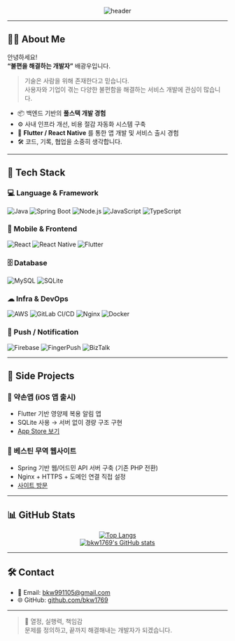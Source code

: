 <div align="center">

![header](https://capsule-render.vercel.app/api?type=waving&color=gradient&height=280&section=header&text=Hi%20There!%20I'm%20Bae%20Kwang%20Woo%20%F0%9F%91%8B&fontSize=40)

</div>

---

## 👨‍💻 About Me

안녕하세요!  
**“불편을 해결하는 개발자”** 배광우입니다.

> 기술은 사람을 위해 존재한다고 믿습니다.  
> 사용자와 기업이 겪는 다양한 불편함을 해결하는 서비스 개발에 관심이 많습니다.

- 📦 백엔드 기반의 **풀스택 개발 경험**  
- ⚙️ 사내 인프라 개선, 비용 절감 자동화 시스템 구축  
- 🧠 **Flutter / React Native** 를 통한 앱 개발 및 서비스 출시 경험  
- 🛠 코드, 기록, 협업을 소중히 생각합니다.

---

## 🔧 Tech Stack

### 💻 Language & Framework
![Java](https://img.shields.io/badge/Java-007396?style=flat-square&logo=OpenJDK&logoColor=white)
![Spring Boot](https://img.shields.io/badge/Spring%20Boot-6DB33F?style=flat-square&logo=Spring-Boot&logoColor=white)
![Node.js](https://img.shields.io/badge/Node.js-339933?style=flat-square&logo=Node.js&logoColor=white)
![JavaScript](https://img.shields.io/badge/JavaScript-F7DF1E?style=flat-square&logo=JavaScript&logoColor=black)
![TypeScript](https://img.shields.io/badge/TypeScript-3178C6?style=flat-square&logo=TypeScript&logoColor=white)

### 📱 Mobile & Frontend
![React](https://img.shields.io/badge/React-61DAFB?style=flat-square&logo=React&logoColor=black)
![React Native](https://img.shields.io/badge/React_Native-20232A?style=flat-square&logo=React&logoColor=61DAFB)
![Flutter](https://img.shields.io/badge/Flutter-02569B?style=flat-square&logo=Flutter&logoColor=white)

### 🗄️ Database
![MySQL](https://img.shields.io/badge/MySQL-4479A1?style=flat-square&logo=MySQL&logoColor=white)
![SQLite](https://img.shields.io/badge/SQLite-003B57?style=flat-square&logo=SQLite&logoColor=white)

### ☁ Infra & DevOps
![AWS](https://img.shields.io/badge/AWS-232F3E?style=flat-square&logo=Amazon-AWS&logoColor=white)
![GitLab CI/CD](https://img.shields.io/badge/GitLab%20CI--CD-FC6D26?style=flat-square&logo=GitLab&logoColor=white)
![Nginx](https://img.shields.io/badge/Nginx-009639?style=flat-square&logo=nginx&logoColor=white)
![Docker](https://img.shields.io/badge/Docker-2496ED?style=flat-square&logo=Docker&logoColor=white)

### 🔔 Push / Notification
![Firebase](https://img.shields.io/badge/FCM-FFCA28?style=flat-square&logo=Firebase&logoColor=black)
![FingerPush](https://img.shields.io/badge/FingerPush-007ACC?style=flat-square&logo=Microsoft&logoColor=white)
![BizTalk](https://img.shields.io/badge/BizTalk-FF4C4C?style=flat-square&logo=Microsoft&logoColor=white)

---

## 🧪 Side Projects

### 💊 약손앱 (iOS 앱 출시)
- Flutter 기반 영양제 복용 알림 앱
- SQLite 사용 → 서버 없이 경량 구조 구현
- [App Store 보기](https://apps.apple.com/us/app/id6711336713)

### 🧳 베스틴 무역 웹사이트
- Spring 기반 웹/어드민 API 서버 구축 (기존 PHP 전환)
- Nginx + HTTPS + 도메인 연결 직접 설정
- [사이트 방문](https://www.ibestin.com)

---

## 📊 GitHub Stats

<div align="center">

[![Top Langs](https://github-readme-stats.vercel.app/api/top-langs/?username=bkw1769&layout=compact&theme=tokyonight)](https://github.com/anuraghazra/github-readme-stats)
<br/>
[![bkw1769's GitHub stats](https://github-readme-stats.vercel.app/api?username=bkw1769&show_icons=true&theme=tokyonight)](https://github.com/anuraghazra/github-readme-stats)

</div>

---

## 🛠 Contact

- 📧 Email: [bkw991105@gmail.com](mailto:bkw991105@gmail.com)  
- 🌐 GitHub: [github.com/bkw1769](https://github.com/bkw1769)

---

> 💬 열정, 실행력, 책임감  
> 문제를 정의하고, 끝까지 해결해내는 개발자가 되겠습니다.
